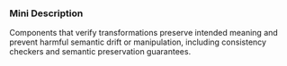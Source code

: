 ### Mini Description

Components that verify transformations preserve intended meaning and prevent harmful semantic drift or manipulation, including consistency checkers and semantic preservation guarantees.

